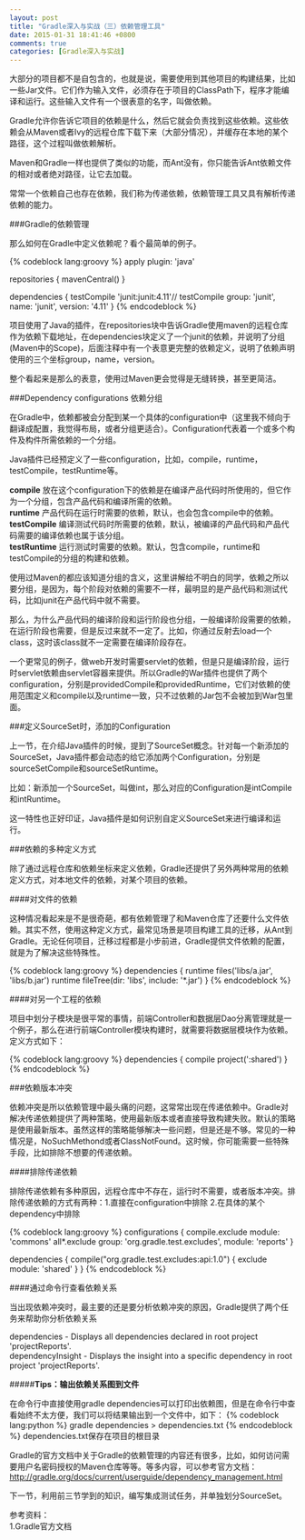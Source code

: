 ```yaml
---
layout: post
title: "Gradle深入与实战（三）依赖管理工具"
date: 2015-01-31 18:41:46 +0800
comments: true
categories: [Gradle深入与实战]
---
```

大部分的项目都不是自包含的，也就是说，需要使用到其他项目的构建结果，比如一些Jar文件。它们作为输入文件，必须存在于项目的ClassPath下，程序才能编译和运行。这些输入文件有一个很表意的名字，叫做依赖。

Gradle允许你告诉它项目的依赖是什么，然后它就会负责找到这些依赖。这些依赖会从Maven或者Ivy的远程仓库下载下来（大部分情况），并缓存在本地的某个路径，这个过程叫做依赖解析。

Maven和Gradle一样也提供了类似的功能，而Ant没有，你只能告诉Ant依赖文件的相对或者绝对路径，让它去加载。

常常一个依赖自己也存在依赖，我们称为传递依赖，依赖管理工具又具有解析传递依赖的能力。

###Gradle的依赖管理

那么如何在Gradle中定义依赖呢？看个最简单的例子。

{% codeblock lang:groovy %}
apply plugin: 'java'

repositories {
    mavenCentral()
}

dependencies {
    testCompile 'junit:junit:4.11'// testCompile group: 'junit', name: 'junit', version: '4.11'
}
{% endcodeblock %}

项目使用了Java的插件，在repositories块中告诉Gradle使用maven的远程仓库作为依赖下载地址，在dependencies块定义了一个junit的依赖，并说明了分组(Maven中的Scope)，后面注释中有一个表意更完整的依赖定义，说明了依赖声明使用的三个坐标group，name，version。

整个看起来是那么的表意，使用过Maven更会觉得是无缝转换，甚至更简洁。

###Dependency configurations 依赖分组

在Gradle中，依赖都被会分配到某一个具体的configuration中（这里我不倾向于翻译成配置，我觉得布局，或者分组更适合）。Configuration代表着一个或多个构件及构件所需依赖的一个分组。

Java插件已经预定义了一些configuration，比如，compile，runtime，testCompile，testRuntime等。

**compile** 放在这个configuration下的依赖是在编译产品代码时所使用的，但它作为一个分组，包含产品代码和编译所需的依赖。    
**runtime** 产品代码在运行时需要的依赖，默认，也会包含compile中的依赖。    
**testCompile** 编译测试代码时所需要的依赖，默认，被编译的产品代码和产品代码需要的编译依赖也属于该分组。    
**testRuntime** 运行测试时需要的依赖。默认，包含compile，runtime和testCompile的分组的构建和依赖。

使用过Maven的都应该知道分组的含义，这里讲解给不明白的同学，依赖之所以要分组，是因为，每个阶段对依赖的需要不一样，最明显的是产品代码和测试代码，比如junit在产品代码中就不需要。

那么，为什么产品代码的编译阶段和运行阶段也分组，一般编译阶段需要的依赖，在运行阶段也需要，但是反过来就不一定了。比如，你通过反射去load一个class，这时该class就不一定需要在编译阶段存在。

一个更常见的例子，做web开发时需要servlet的依赖，但是只是编译阶段，运行时servlet依赖由servlet容器来提供。所以Gradle的War插件也提供了两个configuration，分别是providedCompile和providedRuntime，它们对依赖的使用范围定义和compile以及runtime一致，只不过依赖的Jar包不会被加到War包里面。

###定义SourceSet时，添加的Configuration

上一节，在介绍Java插件的时候，提到了SourceSet概念。针对每一个新添加的SourceSet，Java插件都会动态的给它添加两个Configuration，分别是sourceSetCompile和sourceSetRuntime。

比如：新添加一个SourceSet，叫做int，那么对应的Configuration是intCompile和intRuntime。

这一特性也正好印证，Java插件是如何识别自定义SourceSet来进行编译和运行。

###依赖的多种定义方式

除了通过远程仓库和依赖坐标来定义依赖，Gradle还提供了另外两种常用的依赖定义方式，对本地文件的依赖，对某个项目的依赖。

####对文件的依赖

这种情况看起来是不是很奇葩，都有依赖管理了和Maven仓库了还要什么文件依赖。其实不然，使用这种定义方式，最常见场景是项目构建工具的迁移，从Ant到Gradle。无论任何项目，迁移过程都是小步前进，Gradle提供文件依赖的配置，就是为了解决这些特殊性。

{% codeblock lang:groovy %}
dependencies {
    runtime files('libs/a.jar', 'libs/b.jar')
    runtime fileTree(dir: 'libs', include: '*.jar')
}
{% endcodeblock %}

####对另一个工程的依赖

项目中划分子模块是很平常的事情，前端Controller和数据层Dao分离管理就是一个例子，那么在进行前端Controller模块构建时，就需要将数据层模块作为依赖。定义方式如下：

{% codeblock lang:groovy %}
dependencies {
    compile project(':shared')
}
{% endcodeblock %}

###依赖版本冲突

依赖冲突是所以依赖管理中最头痛的问题，这常常出现在传递依赖中。Gradle对解决传递依赖提供了两种策略，使用最新版本或者直接导致构建失败。默认的策略是使用最新版本。虽然这样的策略能够解决一些问题，但是还是不够。常见的一种情况是，NoSuchMethond或者ClassNotFound。这时候，你可能需要一些特殊手段，比如排除不想要的传递依赖。

####排除传递依赖

排除传递依赖有多种原因，远程仓库中不存在，运行时不需要，或者版本冲突。排除传递依赖的方式有两种：1.直接在configuration中排除 2.在具体的某个dependency中排除

{% codeblock lang:groovy %}
configurations {
    compile.exclude module: 'commons'
    all*.exclude group: 'org.gradle.test.excludes', module: 'reports'
}

dependencies {
    compile("org.gradle.test.excludes:api:1.0") {
        exclude module: 'shared'
    }
}
{% endcodeblock %}

####通过命令行查看依赖关系

当出现依赖冲突时，最主要的还是要分析依赖冲突的原因，Gradle提供了两个任务来帮助你分析依赖关系

dependencies - Displays all dependencies declared in root project 'projectReports'.   
dependencyInsight - Displays the insight into a specific dependency in root project 'projectReports'.

#####**Tips：输出依赖关系图到文件**

在命令行中直接使用gradle dependencies可以打印出依赖图，但是在命令行中查看始终不太方便，我们可以将结果输出到一个文件中，如下：
{% codeblock lang:python %}
gradle dependencies > dependencies.txt
{% endcodeblock %}
dependencies.txt保存在项目的根目录

Gradle的官方文档中关于Gradle的依赖管理的内容还有很多，比如，如何访问需要用户名密码授权的Maven仓库等等。等多内容，可以参考官方文档：http://gradle.org/docs/current/userguide/dependency_management.html

下一节，利用前三节学到的知识，编写集成测试任务，并单独划分SourceSet。

参考资料：   
1.Gradle官方文档









